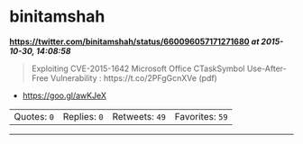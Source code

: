 # binitamshah
**https://twitter.com/binitamshah/status/660096057171271680 _at 2015-10-30, 14:08:58_**
<blockquote>
Exploiting CVE-2015-1642 Microsoft Office CTaskSymbol Use-After-Free
Vulnerability : https://t.co/2PFgGcnXVe (pdf)
</blockquote>

* https://goo.gl/awKJeX

<table><tr>
<td>Quotes: <code>0</code></td>
<td>Replies: <code>0</code></td>
<td>Retweets: <code>49</code></td>
<td>Favorites: <code>59</code></td>
</tr></table>

---

